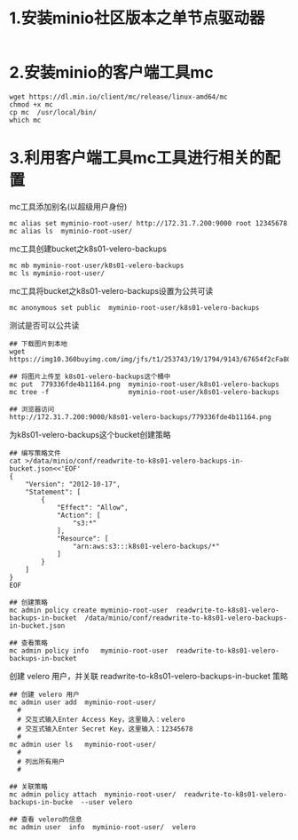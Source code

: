 # 1.安装minio社区版本之单节点驱动器
```
```

# 2.安装minio的客户端工具mc
```
wget https://dl.min.io/client/mc/release/linux-amd64/mc
chmod +x mc
cp mc  /usr/local/bin/
which mc
```

# 3.利用客户端工具mc工具进行相关的配置
mc工具添加别名(以超级用户身份)
```
mc alias set myminio-root-user/ http://172.31.7.200:9000 root 12345678
mc alias ls  myminio-root-user/
```

mc工具创建bucket之k8s01-velero-backups
```
mc mb myminio-root-user/k8s01-velero-backups
mc ls myminio-root-user/
```

mc工具将bucket之k8s01-velero-backups设置为公共可读
```
mc anonymous set public  myminio-root-user/k8s01-velero-backups
```

测试是否可以公共读
```
## 下载图片到本地
wget https://img10.360buyimg.com/img/jfs/t1/253743/19/1794/9143/67654f2cFa801c174/779336fde4b11164.png

## 将图片上传至 k8s01-velero-backups这个桶中
mc put  779336fde4b11164.png  myminio-root-user/k8s01-velero-backups
mc tree -f                    myminio-root-user/k8s01-velero-backups

## 浏览器访问
http://172.31.7.200:9000/k8s01-velero-backups/779336fde4b11164.png
```

为k8s01-velero-backups这个bucket创建策略
```
## 编写策略文件
cat >/data/minio/conf/readwrite-to-k8s01-velero-backups-in-bucket.json<<'EOF'
{
    "Version": "2012-10-17",
    "Statement": [
        {
            "Effect": "Allow",
            "Action": [
                "s3:*"
            ],
            "Resource": [
                "arn:aws:s3:::k8s01-velero-backups/*"
            ]
        }
    ]
}
EOF 

## 创建策略
mc admin policy create myminio-root-user  readwrite-to-k8s01-velero-backups-in-bucket  /data/minio/conf/readwrite-to-k8s01-velero-backups-in-bucket.json

## 查看策略
mc admin policy info   myminio-root-user  readwrite-to-k8s01-velero-backups-in-bucket
```

创建 velero 用户，并关联 readwrite-to-k8s01-velero-backups-in-bucket 策略
```
## 创建 velero 用户
mc admin user add  myminio-root-user/
  # 
  # 交互式输入Enter Access Key，这里输入：velero
  # 交互式输入Enter Secret Key，这里输入：12345678
  # 
mc admin user ls   myminio-root-user/
  #
  # 列出所有用户
  #

## 关联策略
mc admin policy attach  myminio-root-user/  readwrite-to-k8s01-velero-backups-in-bucke  --user velero

## 查看 velero的信息
mc admin user  info  myminio-root-user/  velero
```





